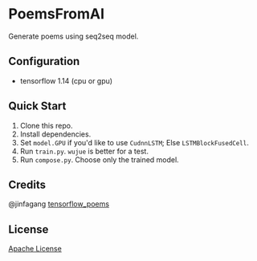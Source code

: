 # PoemsFromAI

Generate poems using seq2seq model.

## Configuration

* tensorflow 1.14 (cpu or gpu)

## Quick Start

1. Clone this repo.
2. Install dependencies.
3. Set `model.GPU` if you'd like to use `CudnnLSTM`; Else `LSTMBlockFusedCell`.
4. Run `train.py`. `wujue` is better for a test.
5. Run `compose.py`. Choose only the trained model.

## Credits

@jinfagang [tensorflow_poems](https://github.com/jinfagang/tensorflow_poems)

## License

[Apache License](https://github.com/JamzumSum/PoemsFromAI/blob/master/LICENSE.md)
